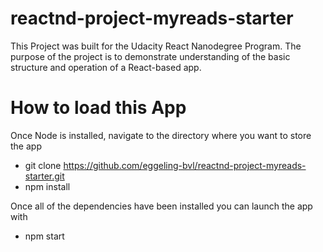 # reactnd-project-myreads-starter


This Project was built for the Udacity React Nanodegree Program. The purpose of the project is to demonstrate understanding of the basic structure and operation of a React-based app.



# How to load this App

Once Node is installed, navigate to the directory where you want to store the app

* git clone https://github.com/eggeling-bvl/reactnd-project-myreads-starter.git
* npm install

Once all of the dependencies have been installed you can launch the app with

* npm start
